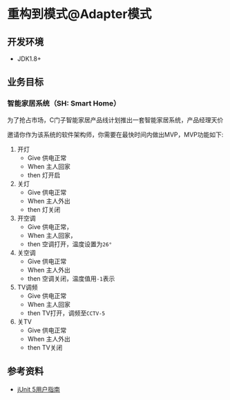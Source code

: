 # 重构到模式@Adapter模式
 
## 开发环境
 - JDK1.8+
 
## 业务目标

### 智能家居系统（SH: Smart Home）
为了抢占市场，C门子智能家居产品线计划推出一套智能家居系统，产品经理天价

邀请你作为该系统的软件架构师，你需要在最快时间内做出MVP，MVP功能如下:

1. 开灯
	- Give 供电正常
	- When 主人回家
	- then 灯开启
2. 关灯
	- Give 供电正常
	- When 主人外出
	- then 灯关闭
3. 开空调
	- Give 供电正常，
	- When 主人回家，
	- then 空调打开，温度设置为`26°`
4. 关空调
	- Give 供电正常
	- When 主人外出
	- then 空调关闭，温度值用`-1`表示
5. TV调频
	- Give 供电正常
	- When 主人回家
	- then TV打开，调频至`CCTV-5`
6. 关TV
	- Give 供电正常
	- When 主人外出
	- then TV关闭

	

## 参考资料
- [jUnit 5用户指南](https://sjyuan.cc/junit5/user-guide-cn/)